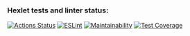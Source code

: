 ### Hexlet tests and linter status:
[![Actions Status](https://github.com/IliaisaChamp/frontend-project-lvl2/workflows/hexlet-check/badge.svg)](https://github.com/IliaisaChamp/frontend-project-lvl2/actions)
[![ESLint](https://github.com/IliaisaChamp/frontend-project-lvl2/actions/workflows/github-actions.yml/badge.svg)](https://github.com/IliaisaChamp/frontend-project-lvl2/actions)
[![Maintainability](https://api.codeclimate.com/v1/badges/5dccbd17afe8927a343d/maintainability)](https://codeclimate.com/github/IliaisaChamp/frontend-project-lvl2/maintainability)
[![Test Coverage](https://api.codeclimate.com/v1/badges/5dccbd17afe8927a343d/test_coverage)](https://codeclimate.com/github/IliaisaChamp/frontend-project-lvl2/test_coverage)